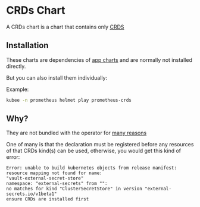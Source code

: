 # CRDs Chart


A CRDs chart is a chart that contains only [CRDS](https://kubernetes.io/docs/concepts/extend-kubernetes/api-extension/custom-resources/)


## Installation

These charts are dependencies of [app charts](app-chart.md)
and are normally not installed directly.

But you can also install them individually:

Example:
```bash
kubee -n prometheus helmet play prometheus-crds
```

## Why?

They are not bundled with the operator for [many reasons](https://helm.sh/docs/chart_best_practices/custom_resource_definitions)

One of many is that the declaration must be
registered before any resources of that CRDs kind(s) can be used, otherwise, you would get this kind of error:
```
Error: unable to build kubernetes objects from release manifest: resource mapping not found for name: 
"vault-external-secret-store" 
namespace: "external-secrets" from "": 
no matches for kind "ClusterSecretStore" in version "external-secrets.io/v1beta1"
ensure CRDs are installed first
```